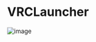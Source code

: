 # VRCLauncher

![image](https://user-images.githubusercontent.com/6698252/117841238-d8bdaa80-b2b7-11eb-958f-b57c3d5fb4b4.png)
